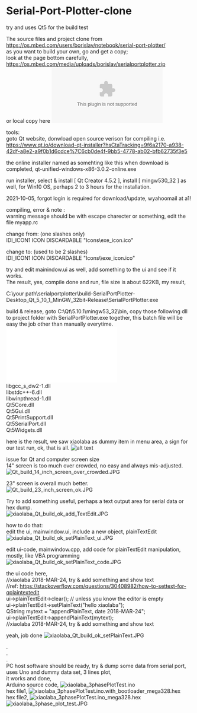 # Serial-Port-Plotter-clone
try and uses Qt5 for the build test   

The source files and project clone from <a href="https://os.mbed.com/users/borislav/notebook/serial-port-plotter/" target="blank">https://os.mbed.com/users/borislav/notebook/serial-port-plotter/  </a>  
as you want to build your own, go and get a copy;  
look at the page bottom carefully, https://os.mbed.com/media/uploads/borislav/serialportplotter.zip  
or local copy here ![serialportplotter.zip](serialportplotter.zip)



tools:  
goto Qt website, donwload open source verison for compiling
i.e. https://www.qt.io/download-qt-installer?hsCtaTracking=9f6a2170-a938-42df-a8e2-a9f0b1d6cdce%7C6cb0de4f-9bb5-4778-ab02-bfb62735f3e5  

the online installer named as somehting like this when download is completed, qt-unified-windows-x86-3.0.2-online.exe  

run installer, select & install [ Qt Creator 4.5.2 ], install [ mingw530_32 ] as well, for Win10 OS, perhaps 2 to 3 hours for the installation.    

2021-10-05, forgot login is required for download/update, wyahoomail at a1!


compiling, error & note :  
warning message should be with escape charecter or something, edit the file myapp.rc

change from:  (one slashes only)  
IDI_ICON1               ICON    DISCARDABLE     "Icons\exe_icon.ico"  

change to:  (used to be 2 slashes)  
IDI_ICON1               ICON    DISCARDABLE     "Icons\\\\exe_icon.ico"  


try and edit mainindow.ui as well, add something to the ui and see if it works.  
The result, yes, compile done and run, file size is about 622KB, my result,

C:\your path\serialportplotter\build-SerialPortPlotter-Desktop_Qt_5_10_1_MinGW_32bit-Release\SerialPortPlotter.exe  

build & release, goto C:\Qt\5.10.1\mingw53_32\bin, copy those following dll to project folder with SerialPortPlotter.exe together, this batch file will be easy the job other than manually everytime. ![copy_dll.bat](copy_dll.bat)  
libgcc_s_dw2-1.dll  
libstdc++-6.dll  
libwinpthread-1.dll  
Qt5Core.dll  
Qt5Gui.dll  
Qt5PrintSupport.dll  
Qt5SerialPort.dll  
Qt5Widgets.dll  

here is the result, we saw xiaolaba as dummy item in menu area, a sign for our test run, ok, that is all.
![alt text](xiaolaba_Qt_build_ok.JPG)
  
  
  
issue for Qt and computer screen size  
14" screen is too much over crowded, no easy and always mis-adjusted.  
![Qt_build_14_inch_screen_over_crowded.JPG](Qt_build_14_inch_screen_over_crowded.JPG)
  
  
23" screen is overall much better.  
![Qt_build_23_inch_screen_ok.JPG](Qt_build_23_inch_screen_ok.JPG)  
  
  
  
  
  
Try to add something useful, perhaps a text output area for serial data or hex dump.  
![xiaolaba_Qt_build_ok_add_TextEdit.JPG](xiaolaba_Qt_build_ok_add_TextEdit.JPG)  
  
how to do that:  
edit the ui, mainwindow.ui, include a new object, plainTextEdit  
![xiaolaba_Qt_build_ok_setPlainText_ui.JPG](xiaolaba_Qt_build_ok_setPlainText_ui.JPG  
)  
  

edit ui-code, mainwindow.cpp, add code for plainTextEdit manipulation, mostly, like VBA programming
![xiaolaba_Qt_build_ok_setPlainText_code.JPG](xiaolaba_Qt_build_ok_setPlainText_code.JPG)  
  
  
the ui code here,  
    //xiaolaba 2018-MAR-24, try & add something and show text  
    //ref: https://stackoverflow.com/questions/30408982/how-to-settext-for-qplaintextedit  
    ui->plainTextEdit->clear(); // unless you know the editor is empty  
    ui->plainTextEdit->setPlainText("hello xiaolaba");  
    QString mytext = "appendPlainText, date 2018-MAR-24";  
    ui->plainTextEdit->appendPlainText(mytext);  
    //xiaolaba 2018-MAR-24, try & add something and show text  
  
  
yeah, job done
![xiaolaba_Qt_build_ok_setPlainText.JPG](xiaolaba_Qt_build_ok_setPlainText.JPG)  
  
.  
.    
.      
PC host software should be ready, try & dump some data from serial port, uses Uno and dummy data set, 3 lines plot,  
it works and done,  
Arduino source code, ![xiaolaba_3phasePlotTest.ino](xiaolaba_3phasePlotTest.ino)  
hex file1, ![xiaolaba_3phasePlotTest.ino.with_bootloader_mega328.hex](xiaolaba_3phasePlotTest.ino.with_bootloader_mega328.hex)  
hex file2, ![xiaolaba_3phasePlotTest.ino_mega328.hex](xiaolaba_3phasePlotTest.ino_mega328.hex)  
![xiaolaba_3phase_plot_test.JPG](xiaolaba_3phase_plot_test.JPG)
